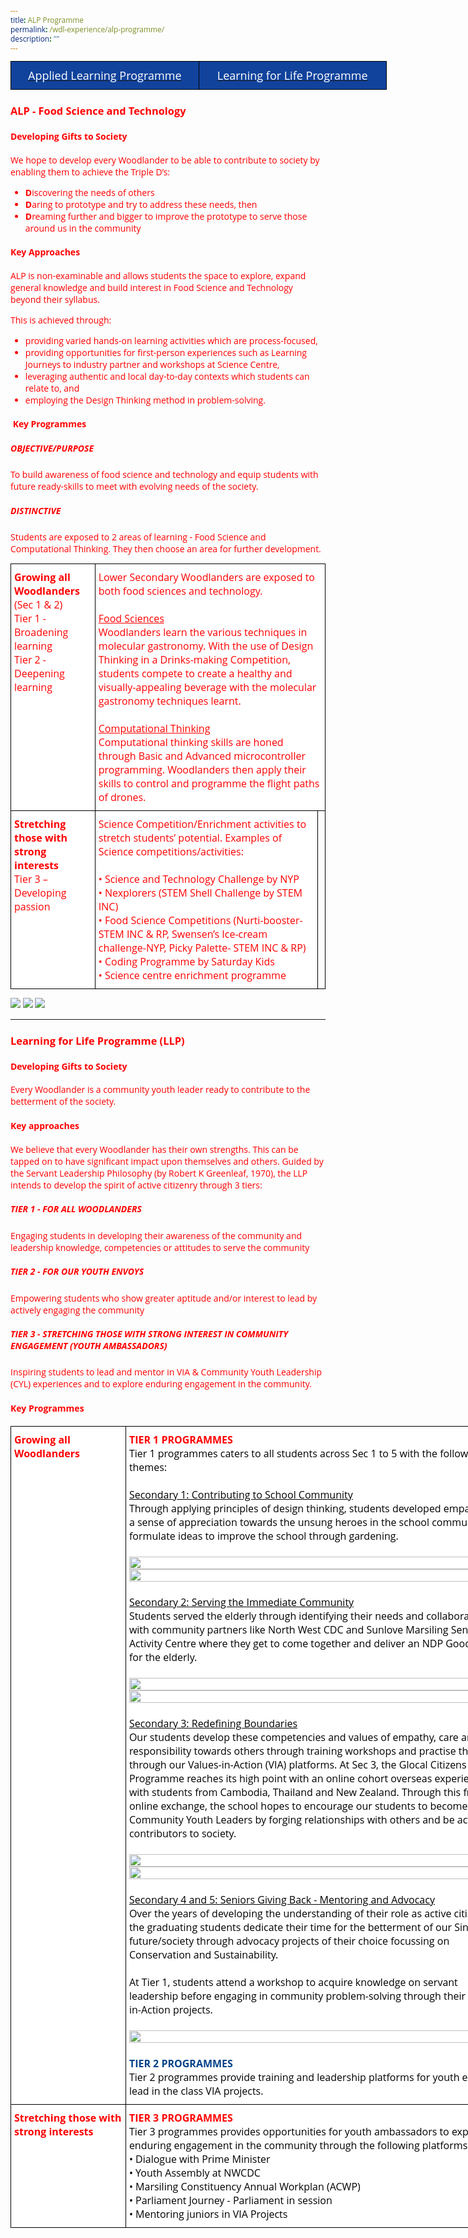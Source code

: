 ```yaml
---
title: ALP Programme
permalink: /wdl-experience/alp-programme/
description: ""
---
```

<style type="text/css">
@import url('https://fonts.googleapis.com/css2?family=Open+Sans&display=swap');  

body, * { font-family: 'Open Sans', sans-serif !important; color: #ff0000; }
.bp-container h1 { letter-spacing: normal !important;}
	
	
	
.tg  {border-collapse:collapse;border-spacing:0;margin:0px auto;}
.tg td{border-color:black;border-style:solid;border-width:1px;font-family:Arial, sans-serif;font-size:14px;
  overflow:hidden;padding:10px 5px;word-break:normal;}
.tg th{border-color:black;border-style:solid;border-width:1px;font-family:Arial, sans-serif;font-size:14px;
  font-weight:normal;overflow:hidden;padding:10px 5px;word-break:normal;}
.tg .tg-wxe1{background-color:#11439c;color:#ffffff;font-size:18px;text-align:center;vertical-align:middle}
</style>
<table class="tg" style="undefined;table-layout: fixed; width: 602px">
<colgroup>
<col style="width: 301px">
<col style="width: 301px">
</colgroup>
<tbody>
  <tr>
    <td class="tg-wxe1"><a href="#1">
			<span style="color:#FFF">Applied Learning Programme</span></a></td>
		<td class="tg-wxe1"><a href="#2"><span style="color:#FFF">Learning for Life Programme</span></a></td>
  </tr>
</tbody>
</table>


<a id="1"></a>

### ALP - Food Science and Technology

#### Developing Gifts to Society

We hope to develop every Woodlander to be able to contribute to society by enabling them to achieve the Triple D’s:

*   **D**iscovering the needs of others
*   **D**aring to prototype and try to address these needs, then
*   **D**reaming further and bigger to improve the prototype to serve those around us in the community

#### Key Approaches

ALP is non-examinable and allows students the space to explore, expand general knowledge and build interest in Food Science and Technology beyond their syllabus.

This is achieved through:

*   providing varied hands-on learning activities which are process-focused,
*   providing opportunities for first-person experiences such as Learning Journeys to industry partner and workshops at Science Centre,
*   leveraging authentic and local day-to-day contexts which students can relate to, and
*   employing the Design Thinking method in problem-solving.

####  Key Programmes

##### OBJECTIVE/PURPOSE

To build awareness of food science and technology and equip students with future ready-skills to meet with evolving needs of the society.

##### DISTINCTIVE

Students are exposed to 2 areas of learning - Food Science and Computational Thinking. They then choose an area for further development.

<style type="text/css">
.tg  {border-collapse:collapse;border-spacing:0;margin:0px auto;}
.tg td{border-color:black;border-style:solid;border-width:1px;font-family:Arial, sans-serif;font-size:14px;
  overflow:hidden;padding:10px 5px;word-break:normal;}
.tg th{border-color:black;border-style:solid;border-width:1px;font-family:Arial, sans-serif;font-size:14px;
  font-weight:normal;overflow:hidden;padding:10px 5px;word-break:normal;}
.tg .tg-oku2{background-color:#FFF;color:#3A3A3A;font-size:16px;text-align:left;vertical-align:top}
.tg .tg-l8if{background-color:#FFF;color:#3A3A3A;font-size:16px;font-weight:bold;text-align:left;vertical-align:top}
.tg .tg-0lax{text-align:left;vertical-align:top}
</style>
<table class="tg">
<tbody>
  <tr>
    <td class="tg-l8if"><span style="font-weight:bold;font-style:inherit">Growing all Woodlanders</span><br><span style="font-weight:400;font-style:inherit">(Sec 1 &amp; 2)</span><br><span style="font-weight:400;font-style:inherit">Tier 1 - Broadening learning</span><br><span style="font-weight:400;font-style:inherit">Tier 2 - Deepening learning</span><br></td>
    <td class="tg-oku2" colspan="2"><span style="font-weight:400;font-style:inherit">Lower Secondary Woodlanders are exposed to both food sciences and technology.</span><br><br><span style="font-weight:inherit;font-style:inherit;text-decoration:underline">Food Sciences</span><br><span style="font-weight:inherit;font-style:inherit">Woodlanders learn the various techniques in molecular gastronomy. With the use of Design Thinking in a Drinks-making Competition, students compete to create a healthy and visually-appealing beverage with the molecular gastronomy techniques learnt.</span><br><br><span style="font-weight:400;font-style:inherit;text-decoration:underline">Computational Thinking</span><br><span style="font-weight:inherit;font-style:inherit">Computational thinking skills are honed through Basic and Advanced microcontroller programming. Woodlanders then apply their skills to control and programme the flight paths of drones.</span></td>
  </tr>
  <tr>
    <td class="tg-l8if"><span style="font-weight:bold;font-style:inherit">Stretching those with strong interests</span><br><span style="font-weight:400;font-style:inherit">Tier 3 – Developing passion</span><br></td>
    <td class="tg-oku2"><span style="font-weight:400;font-style:inherit">Science Competition/Enrichment activities to stretch students’ potential. Examples of Science competitions/activities:</span><br><br><span style="font-weight:400;font-style:normal">• </span><span style="font-style:inherit">Science and Technology Challenge by NYP</span><br><span style="font-weight:400;font-style:normal">•</span><span style="font-weight:400;font-style:inherit"> Nexplorers (STEM Shell Challenge by STEM INC)</span><br><span style="font-weight:400;font-style:normal">•</span><span style="font-weight:400;font-style:inherit"> Food Science Competitions (Nurti-booster- STEM INC &amp; RP, Swensen’s Ice-cream challenge-NYP, Picky Palette- STEM INC &amp; RP)</span><br><span style="font-weight:400;font-style:normal">•</span><span style="font-weight:400;font-style:inherit"> Coding Programme by Saturday Kids </span><br><span style="font-weight:400;font-style:normal">•</span><span style="font-weight:400;font-style:inherit"> Science centre enrichment programme</span></td>
    <td class="tg-0lax"></td>
  </tr>
</tbody>
</table>

![](/images/alp1.png)
![](/images/alp2.png)
![](/images/alp3.png)


--------

<a id="2"></a>


### Learning for Life Programme (LLP)

#### Developing Gifts to Society

Every Woodlander is a community youth leader ready to contribute to the betterment of the society.

#### Key approaches

We believe that every Woodlander has their own strengths. This can be tapped on to have significant impact upon themselves and others. Guided by the Servant Leadership Philosophy (by Robert K Greenleaf, 1970), the LLP intends to develop the spirit of active citizenry through 3 tiers:

##### **TIER 1 - FOR ALL WOODLANDERS**

Engaging students in developing their awareness of the community and leadership knowledge, competencies or attitudes to serve the community

##### **TIER 2 - FOR OUR YOUTH ENVOYS**

Empowering students who show greater aptitude and/or interest to lead by actively engaging the community

##### **TIER 3 - STRETCHING THOSE WITH STRONG INTEREST IN COMMUNITY ENGAGEMENT (YOUTH AMBASSADORS)**

Inspiring students to lead and mentor in VIA & Community Youth Leadership (CYL) experiences and to explore enduring engagement in the community.

#### Key Programmes

<style type="text/css">
.tg  {border-collapse:collapse;border-spacing:0;margin:0px auto;}
.tg td{border-color:black;border-style:solid;border-width:1px;font-family:Arial, sans-serif;font-size:14px;
  overflow:hidden;padding:10px 5px;word-break:normal;}
.tg th{border-color:black;border-style:solid;border-width:1px;font-family:Arial, sans-serif;font-size:14px;
  font-weight:normal;overflow:hidden;padding:10px 5px;word-break:normal;}
.tg .tg-g43m{background-color:#FFF;color:#034289;font-size:16px;text-align:left;vertical-align:top}
.tg .tg-l8if{background-color:#FFF;color:#3A3A3A;font-size:16px;font-weight:bold;text-align:left;vertical-align:top}
</style>
<table class="tg" style="undefined;table-layout: fixed; width: 800px">
<colgroup>
<col style="width: 184px">
<col style="width: 616px">
</colgroup>
<tbody>
  <tr>
    <td class="tg-l8if"><span style="font-weight:bold;font-style:inherit">Growing all Woodlanders</span><br></td>
    <td class="tg-g43m"><span style="font-weight:bold;font-style:inherit">TIER 1 PROGRAMMES </span><br><span style="font-style:inherit;color:#000">Tier 1 programmes caters to all students across Sec 1 to 5 with the following themes:</span><br><br><span style="font-style:inherit;text-decoration:underline;color:#000">Secondary 1: Contributing to School Community</span><br><span style="font-style:inherit;color:#000">Through applying principles of design thinking, students developed empathy and a sense of appreciation towards the unsung heroes in the school community and formulate ideas to improve the school through gardening.</span><br><br><img src="/images/llp1.png" 
     style="width:100%"><br><img src="/images/llp2.png" 
     style="width:100%"><br><br><span style="font-style:inherit;text-decoration:underline;color:#000">Secondary 2: Serving the Immediate Community</span><br><span style="font-style:inherit;color:#000">Students served the elderly through identifying their needs and collaborated with community partners like North West CDC and Sunlove Marsiling Senior Activity Centre where they get to come together and deliver an NDP Goodie Bag for the elderly.</span><br><br><img src="/images/llp3-1.png" 
     style="width:100%"><br><img src="/images/llp4.png" 
     style="width:100%"><br><br><span style="font-style:inherit;text-decoration:underline;color:#000">Secondary 3: Redefining Boundaries</span><br><span style="font-style:inherit;color:#000">Our students develop these competencies and values of empathy, care and responsibility towards others through training workshops and practise them through our Values-in-Action (VIA) platforms. At Sec 3, the Glocal Citizens Programme reaches its high point with an online cohort overseas experience with students from Cambodia, Thailand and New Zealand. Through this friendly online exchange, the school hopes to encourage our students to become future Community Youth Leaders by forging relationships with others and be active contributors to society.</span><br><br><img src="/images/llp5.png" 
     style="width:100%"><img src="/images/llp6.png" 
     style="width:100%"><br><br><span style="font-style:inherit;text-decoration:underline;color:#000">Secondary 4 and 5: Seniors Giving Back - Mentoring and Advocacy</span><br><span style="font-style:inherit;color:#000">Over the years of developing the understanding of their role as active citizens, the graduating students dedicate their time for the betterment of our Singapore future/society through advocacy projects of their choice  focussing on Conservation and Sustainability.</span><br><br><span style="font-style:inherit;color:#000">At Tier 1, students attend a workshop to acquire knowledge on servant leadership before engaging in community problem-solving through their Values-in-Action projects.</span><br><br><img src="/images/llp7.png" 
     style="width:100%"><br><br><span style="font-weight:bold;font-style:inherit;color:#034289">TIER 2 PROGRAMMES</span><br><span style="font-style:inherit;color:#000">Tier 2 programmes provide training and leadership platforms for youth envoys to lead in the class VIA projects.</span><br></td>
  </tr>
  <tr>
    <td class="tg-l8if"><span style="font-weight:bold;font-style:inherit">Stretching those with strong interests</span><br></td>
    <td class="tg-g43m"><span style="font-weight:bold">TIER 3 PROGRAMMES</span><br><span style="font-style:inherit;color:#000">Tier 3 programmes provides opportunities for youth ambassadors to explore enduring engagement in the community through the following platforms:</span><br><span style="font-weight:400;font-style:normal;color:#000">•</span><span style="font-style:inherit;color:#000"> Dialogue with Prime Minister</span><br><span style="font-weight:400;font-style:normal;color:#000">•</span><span style="font-style:inherit;color:#000"> Youth Assembly at NWCDC</span><br><span style="font-weight:400;font-style:normal;color:#000">•</span><span style="font-style:inherit;color:#000"> Marsiling Constituency Annual Workplan (ACWP)</span><br><span style="font-weight:400;font-style:normal;color:#000">•</span><span style="font-style:inherit;color:#000"> Parliament Journey - Parliament in session</span><br><span style="font-weight:400;font-style:normal;color:#000">•</span><span style="font-style:inherit;color:#000"> Mentoring juniors in VIA Projects</span></td>
  </tr>
</tbody>
</table>